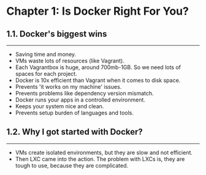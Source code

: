 # Chapter 1: Is Docker Right For You?

## 1.1. Docker's biggest wins
-----------------------------

- Saving time and money.
- VMs waste lots of resources (like Vagrant).
- Each Vagrantbox is huge, around 700mb-1GB. So we need lots of spaces for each project.
- Docker is 10x efficient than Vagrant when it comes to disk space.
- Prevents 'it works on my machine' issues.
- Prevents problems like dependency version mismatch.
- Docker runs your apps in a controlled environment.
- Keeps your system nice and clean.
- Prevents setup burden of languages and tools.

## 1.2. Why I got started with Docker?
--------------------------------------

- VMs create isolated environments, but they are slow and not efficient.
- Then LXC came into the action. The problem with LXCs is, they are tough to use, because they are complicated.
